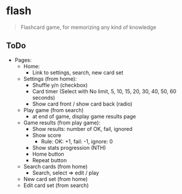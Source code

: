 # flash

> Flashcard game, for memorizing any kind of knowledge

## ToDo
- Pages:
	- Home:
		- Link to settings, search, new card set
	- Settings (from home):
		- Shuffle y/n (checkbox)
		- Card timer (Select with No limit, 5, 10, 15, 20, 30, 40, 50, 60 seconds)
		- Show card front / show card back (radio)
	- Play game (from search)
		- at end of game, display game results page
	- Game results (from play game):
		- Show results: number of OK, fail, ignored
		- Show score
			- Rule: OK: +1, fail: -1, ignore: 0
		- Show stats progression (NTH)
		- Home button
		- Repeat button
	- Search cards (from home)
		- Search, select => edit / play
	- New card set (from home)
	- Edit card set (from search)
